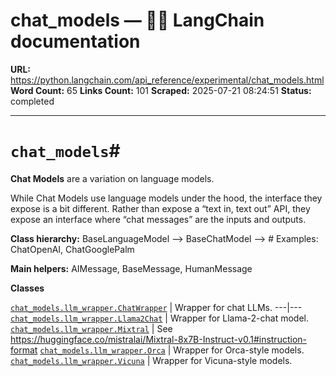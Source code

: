 # chat_models — 🦜🔗 LangChain  documentation

**URL:** https://python.langchain.com/api_reference/experimental/chat_models.html
**Word Count:** 65
**Links Count:** 101
**Scraped:** 2025-07-21 08:24:51
**Status:** completed

---

# `chat_models`\#

**Chat Models** are a variation on language models.

While Chat Models use language models under the hood, the interface they expose is a bit different. Rather than expose a “text in, text out” API, they expose an interface where “chat messages” are the inputs and outputs.

**Class hierarchy:**               BaseLanguageModel --> BaseChatModel --> <name>  # Examples: ChatOpenAI, ChatGooglePalm     

**Main helpers:**               AIMessage, BaseMessage, HumanMessage     

**Classes**

[`chat_models.llm_wrapper.ChatWrapper`](https://python.langchain.com/api_reference/experimental/chat_models/langchain_experimental.chat_models.llm_wrapper.ChatWrapper.html#langchain_experimental.chat_models.llm_wrapper.ChatWrapper "langchain_experimental.chat_models.llm_wrapper.ChatWrapper") | Wrapper for chat LLMs.   ---|---   [`chat_models.llm_wrapper.Llama2Chat`](https://python.langchain.com/api_reference/experimental/chat_models/langchain_experimental.chat_models.llm_wrapper.Llama2Chat.html#langchain_experimental.chat_models.llm_wrapper.Llama2Chat "langchain_experimental.chat_models.llm_wrapper.Llama2Chat") | Wrapper for Llama-2-chat model.   [`chat_models.llm_wrapper.Mixtral`](https://python.langchain.com/api_reference/experimental/chat_models/langchain_experimental.chat_models.llm_wrapper.Mixtral.html#langchain_experimental.chat_models.llm_wrapper.Mixtral "langchain_experimental.chat_models.llm_wrapper.Mixtral") | See <https://huggingface.co/mistralai/Mixtral-8x7B-Instruct-v0.1#instruction-format>   [`chat_models.llm_wrapper.Orca`](https://python.langchain.com/api_reference/experimental/chat_models/langchain_experimental.chat_models.llm_wrapper.Orca.html#langchain_experimental.chat_models.llm_wrapper.Orca "langchain_experimental.chat_models.llm_wrapper.Orca") | Wrapper for Orca-style models.   [`chat_models.llm_wrapper.Vicuna`](https://python.langchain.com/api_reference/experimental/chat_models/langchain_experimental.chat_models.llm_wrapper.Vicuna.html#langchain_experimental.chat_models.llm_wrapper.Vicuna "langchain_experimental.chat_models.llm_wrapper.Vicuna") | Wrapper for Vicuna-style models.